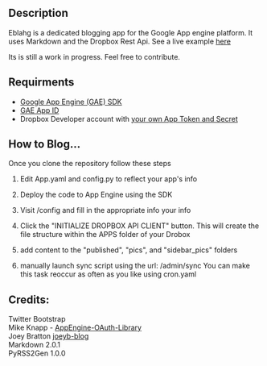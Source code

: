 ## Description

Eblahg is a dedicated blogging app for the Google App engine platform.  It uses Markdown and the Dropbox Rest Api.  See a live example [here](http://eblahm.appspot.com)

Its is still a work in progress. Feel free to contribute.

## Requirments

- [Google App Engine (GAE) SDK](https://developers.google.com/appengine/downloads)
- [GAE App ID](https://appengine.google.com/)
- Dropbox Developer account with [your own App Token and Secret](https://www.dropbox.com/developers/apps)

## How to Blog...
Once you clone the repository follow these steps

1. Edit App.yaml and config.py to reflect your app's info

2. Deploy the code to App Engine using the SDK

3. Visit /config and fill in the appropriate info your info

4. Click the "INITIALIZE DROPBOX API CLIENT" button.  This will create the file structure within the APPS folder of your Drobox

5. add content to the "published", "pics", and "sidebar_pics" folders

6. manually launch sync script using the url: /admin/sync
You can make this task reoccur as often as you like using cron.yaml


## Credits:
Twitter Bootstrap  
Mike Knapp - [AppEngine-OAuth-Library](https://github.com/mikeknapp/AppEngine-OAuth-Library)  
Joey Bratton [joeyb-blog](https://github.com/joeyb/joeyb-blog)  
Markdown 2.0.1  
PyRSS2Gen 1.0.0  
